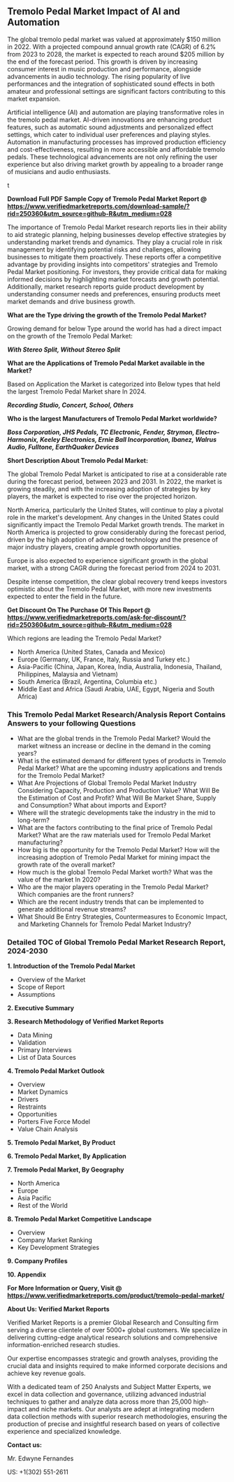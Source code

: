 <h2>Tremolo Pedal Market Impact of AI and Automation</h2><p>The global tremolo pedal market was valued at approximately $150 million in 2022. With a projected compound annual growth rate (CAGR) of 6.2% from 2023 to 2028, the market is expected to reach around $205 million by the end of the forecast period. This growth is driven by increasing consumer interest in music production and performance, alongside advancements in audio technology. The rising popularity of live performances and the integration of sophisticated sound effects in both amateur and professional settings are significant factors contributing to this market expansion.</p><p>Artificial intelligence (AI) and automation are playing transformative roles in the tremolo pedal market. AI-driven innovations are enhancing product features, such as automatic sound adjustments and personalized effect settings, which cater to individual user preferences and playing styles. Automation in manufacturing processes has improved production efficiency and cost-effectiveness, resulting in more accessible and affordable tremolo pedals. These technological advancements are not only refining the user experience but also driving market growth by appealing to a broader range of musicians and audio enthusiasts.</p>t</p><p id="" class=""><strong>Download Full PDF Sample Copy of Tremolo Pedal Market Report @ <a href="https://www.verifiedmarketreports.com/download-sample/?rid=250360&utm_source=github-R&utm_medium=028" target="_blank">https://www.verifiedmarketreports.com/download-sample/?rid=250360&utm_source=github-R&utm_medium=028</a></strong></p><p>The importance of&nbsp;Tremolo Pedal Market research reports lies in their ability to aid strategic planning, helping businesses develop effective strategies by understanding market trends and dynamics. They play a crucial role in risk management by identifying potential risks and challenges, allowing businesses to mitigate them proactively. These reports offer a competitive advantage by providing insights into competitors' strategies and Tremolo Pedal Market positioning. For investors, they provide critical data for making informed decisions by highlighting market forecasts and growth potential. Additionally, market research reports guide product development by understanding consumer needs and preferences, ensuring products meet market demands and drive business growth.</p><p><strong>What are the&nbsp;Type driving the growth of the Tremolo Pedal Market?</strong></p><p id="" class="">Growing demand for below Type around the world has had a direct impact on the growth of the Tremolo Pedal Market:</p><em><strong>With Stereo Split, Without Stereo Split</strong></em></p><strong>What are the&nbsp;Applications&nbsp;of Tremolo Pedal Market available in the Market?</strong></p><p id="" class="">Based on Application the Market is categorized into Below types that held the largest Tremolo Pedal Market share In 2024.</p><em><strong>Recording Studio, Concert, School, Others</strong></em></p><strong>Who is the largest Manufacturers of Tremolo Pedal Market worldwide?</strong></p><p><em><strong>Boss Corporation, JHS Pedals, TC Electronic, Fender, Strymon, Electro-Harmonix, Keeley Electronics, Ernie Ball Incorporation, Ibanez, Walrus Audio, Fulltone, EarthQuaker Devices</strong></em></p><p id="" class=""><strong>Short Description About Tremolo Pedal Market:</strong></p><p>The global Tremolo Pedal Market is anticipated to rise at a considerable rate during the forecast period, between 2023 and 2031. In 2022, the market is growing steadily, and with the increasing adoption of strategies by key players, the market is expected to rise over the projected horizon.</p><p>North America, particularly the United States, will continue to play a pivotal role in the market's development. Any changes in the United States could significantly impact the Tremolo Pedal Market growth trends. The market in North America is projected to grow considerably during the forecast period, driven by the high adoption of advanced technology and the presence of major industry players, creating ample growth opportunities.</p><p>Europe is also expected to experience significant growth in the global market, with a strong CAGR during the forecast period from 2024 to 2031.</p><p>Despite intense competition, the clear global recovery trend keeps investors optimistic about the Tremolo Pedal Market, with more new investments expected to enter the field in the future.</p><p id="" class=""><strong>Get Discount On The Purchase Of This Report @ <a href="https://www.verifiedmarketreports.com/ask-for-discount/?rid=250360&utm_source=github-R&utm_medium=028" target="_blank">https://www.verifiedmarketreports.com/ask-for-discount/?rid=250360&utm_source=github-R&utm_medium=028</a></strong></p>Which regions are leading the Tremolo Pedal Market?</p><ul><li>North America (United States, Canada and Mexico)</li><li>Europe (Germany, UK, France, Italy, Russia and Turkey etc.)</li><li>Asia-Pacific (China, Japan, Korea, India, Australia, Indonesia, Thailand, Philippines, Malaysia and Vietnam)</li><li>South America (Brazil, Argentina, Columbia etc.)</li><li>Middle East and Africa (Saudi Arabia, UAE, Egypt, Nigeria and South Africa)</li></ul><h3 id="" class="">This Tremolo Pedal Market Research/Analysis Report Contains Answers to your following Questions</h3><ul><li>What are the global trends in the Tremolo Pedal Market? Would the market witness an increase or decline in the demand in the coming years?</li><li>What is the estimated demand for different types of products in Tremolo Pedal Market? What are the upcoming industry applications and trends for the Tremolo Pedal Market?</li><li>What Are Projections of Global Tremolo Pedal Market Industry Considering Capacity, Production and Production Value? What Will Be the Estimation of Cost and Profit? What Will Be Market Share, Supply and Consumption? What about imports and Export?</li><li>Where will the strategic developments take the industry in the mid to long-term?</li><li>What are the factors contributing to the final price of Tremolo Pedal Market? What are the raw materials used for Tremolo Pedal Market manufacturing?</li><li>How big is the opportunity for the Tremolo Pedal Market? How will the increasing adoption of Tremolo Pedal Market for mining impact the growth rate of the overall market?</li><li>How much is the global Tremolo Pedal Market worth? What was the value of the market In 2020?</li><li>Who are the major players operating in the Tremolo Pedal Market? Which companies are the front runners?</li><li>Which are the recent industry trends that can be implemented to generate additional revenue streams?</li><li>What Should Be Entry Strategies, Countermeasures to Economic Impact, and Marketing Channels for Tremolo Pedal Market Industry?</li></ul><h3 id="" class="">Detailed TOC of Global Tremolo Pedal Market Research Report, 2024-2030</h3><p id="" class=""><strong>1. Introduction of the Tremolo Pedal Market</strong></p><ul><li>Overview of the Market</li><li>Scope of Report</li><li>Assumptions</li></ul><p id="" class=""><strong>2. Executive Summary</strong></p><p id="" class=""><strong>3. Research Methodology of Verified Market Reports</strong></p><ul><li>Data Mining</li><li>Validation</li><li>Primary Interviews</li><li>List of Data Sources</li></ul><p id="" class=""><strong>4. Tremolo Pedal Market Outlook</strong></p><ul><li>Overview</li><li>Market Dynamics</li><li>Drivers</li><li>Restraints</li><li>Opportunities</li><li>Porters Five Force Model</li><li>Value Chain Analysis</li></ul><p id="" class=""><strong>5. Tremolo Pedal Market, By Product</strong></p><p id="" class=""><strong>6. Tremolo Pedal Market, By Application</strong></p><p id="" class=""><strong>7. Tremolo Pedal Market, By Geography</strong></p><ul><li>North America</li><li>Europe</li><li>Asia Pacific</li><li>Rest of the World</li></ul><p id="" class=""><strong>8. Tremolo Pedal Market Competitive Landscape</strong></p><ul><li>Overview</li><li>Company Market Ranking</li><li>Key Development Strategies</li></ul><p id="" class=""><strong>9. Company Profiles</strong></p><p id="" class=""><strong>10. Appendix</strong></p><p id="" class=""><strong>For More Information or Query, Visit @ <a href="https://www.verifiedmarketreports.com/product/tremolo-pedal-market/" target="_blank">https://www.verifiedmarketreports.com/product/tremolo-pedal-market/</a></strong></p><p id="" class=""><strong>About Us: Verified Market Reports</strong></p><p id="" class="">Verified Market Reports is a premier Global Research and Consulting firm serving a diverse clientele of over 5000+ global customers. We specialize in delivering cutting-edge analytical research solutions and comprehensive information-enriched research studies.</p><p id="" class="">Our expertise encompasses strategic and growth analyses, providing the crucial data and insights required to make informed corporate decisions and achieve key revenue goals.</p><p id="" class="">With a dedicated team of 250 Analysts and Subject Matter Experts, we excel in data collection and governance, utilizing advanced industrial techniques to gather and analyze data across more than 25,000 high-impact and niche markets. Our analysts are adept at integrating modern data collection methods with superior research methodologies, ensuring the production of precise and insightful research based on years of collective experience and specialized knowledge.</p><p id="" class=""><strong>Contact us:</strong></p><p id="" class="">Mr. Edwyne Fernandes</p><p id="" class="">US: +1(302) 551-2611</p>